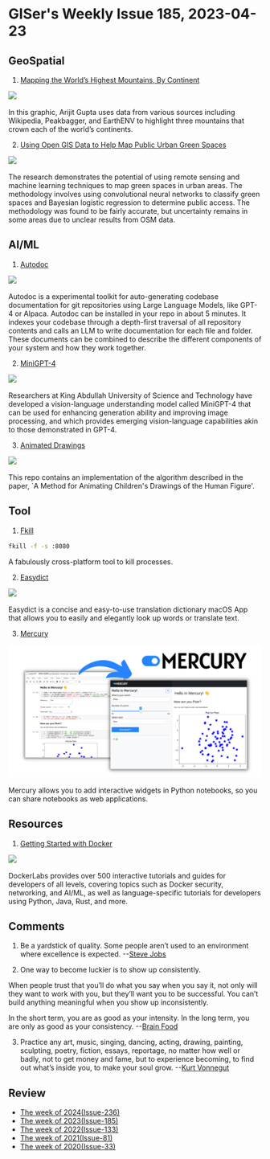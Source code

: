 # GISer's Weekly Issue 185, 2023-04-23

## GeoSpatial

1. [Mapping the World’s Highest Mountains, By Continent](https://www.visualcapitalist.com/cp/mapping-highest-mountains-by-continent/)

![](https://www.visualcapitalist.com/wp-content/uploads/2023/04/Mapping-the-Worlds-Highest-Mountains.jpg)

In this graphic, Arijit Gupta uses data from various sources including Wikipedia, Peakbagger, and EarthENV to highlight three mountains that crown each of the world’s continents.

2. [Using Open GIS Data to Help Map Public Urban Green Spaces](https://www.gislounge.com/mapping-public-urban-green-spaces-open-gis-data/)

![](https://cdn.shortpixel.ai/spai/w_810+q_glossy+ret_img+to_webp/https://www.gislounge.com/wp-content/uploads/2023/04/conceptual-model-mapping-greeen-space-GIS-ijgi-10-00251-g002.png)

The research demonstrates the potential of using remote sensing and machine learning techniques to map green spaces in urban areas. The methodology involves using convolutional neural networks to classify green spaces and Bayesian logistic regression to determine public access. The methodology was found to be fairly accurate, but uncertainty remains in some areas due to unclear results from OSM data.

## AI/ML

1. [Autodoc](https://github.com/context-labs/autodoc)

![](https://raw.githubusercontent.com/context-labs/autodoc/master/assets/index-estimate.png)

Autodoc is a experimental toolkit for auto-generating codebase documentation for git repositories using Large Language Models, like GPT-4 or Alpaca. Autodoc can be installed in your repo in about 5 minutes. It indexes your codebase through a depth-first traversal of all repository contents and calls an LLM to write documentation for each file and folder. These documents can be combined to describe the different components of your system and how they work together.

2. [MiniGPT-4](https://github.com/Vision-CAIR/MiniGPT-4)

![](https://github.com/Vision-CAIR/MiniGPT-4/raw/main/figs/online_demo.png)

Researchers at King Abdullah University of Science and Technology have developed a vision-language understanding model called MiniGPT-4 that can be used for enhancing generation ability and improving image processing, and which provides emerging vision-language capabilities akin to those demonstrated in GPT-4.

3. [Animated Drawings](https://github.com/facebookresearch/AnimatedDrawings)

![](https://user-images.githubusercontent.com/6675724/219223438-2c93f9cb-d4b5-45e9-a433-149ed76affa6.gif)

This repo contains an implementation of the algorithm described in the paper, `A Method for Animating Children's Drawings of the Human Figure'.

## Tool

1. [Fkill](https://github.com/sindresorhus/fkill-cli)

```zsh
fkill -f -s :8080
```

A fabulously cross-platform tool to kill processes.

2. [Easydict](https://github.com/tisfeng/Easydict/blob/main/docs/README_EN.md)

![](https://raw.githubusercontent.com/tisfeng/ImageBed/main/uPic/iShot_2023-01-28_17.40.28-1674901716.png)

Easydict is a concise and easy-to-use translation dictionary macOS App that allows you to easily and elegantly look up words or translate text.

3. [Mercury](https://github.com/mljar/mercury)

![](https://raw.githubusercontent.com/mljar/visual-identity/main/mercury/mercury-og.png)

Mercury allows you to add interactive widgets in Python notebooks, so you can share notebooks as web applications.

## Resources

1. [Getting Started with Docker](https://github.com/collabnix/dockerlabs)

![](https://raw.githubusercontent.com/collabnix/dockerlabs/master/images/dockerlabs.jpeg)

DockerLabs provides over 500 interactive tutorials and guides for developers of all levels, covering topics such as Docker security, networking, and AI/ML, as well as language-specific tutorials for developers using Python, Java, Rust, and more.

## Comments

1. Be a yardstick of quality. Some people aren’t used to an environment where excellence is expected.
   --[Steve Jobs](https://fs.blog/brain-food/april-23-2023/)

2. One way to become luckier is to show up consistently.

When people trust that you’ll do what you say when you say it, not only will they want to work with you, but they’ll want you to be successful. You can’t build anything meaningful when you show up inconsistently.

In the short term, you are as good as your intensity. In the long term, you are only as good as your consistency.
--[Brain Food](https://fs.blog/brain-food/april-23-2023/)

3. Practice any art, music, singing, dancing, acting, drawing, painting, sculpting, poetry, fiction, essays, reportage, no matter how well or badly, not to get money and fame, but to experience becoming, to find out what’s inside you, to make your soul grow.
   --[Kurt Vonnegut](https://fs.blog/brain-food/april-23-2023/)

## Review

- [The week of 2024(Issue-236)](../2024/issue-236.md)
- [The week of 2023(Issue-185)](../2023/issue-185.md)
- [The week of 2022(Issue-133)](../2022/issue-133.md)
- [The week of 2021(Issue-81)](../2021/issue-81.md)
- [The week of 2020(Issue-33)](../2020/issue-33.md)
